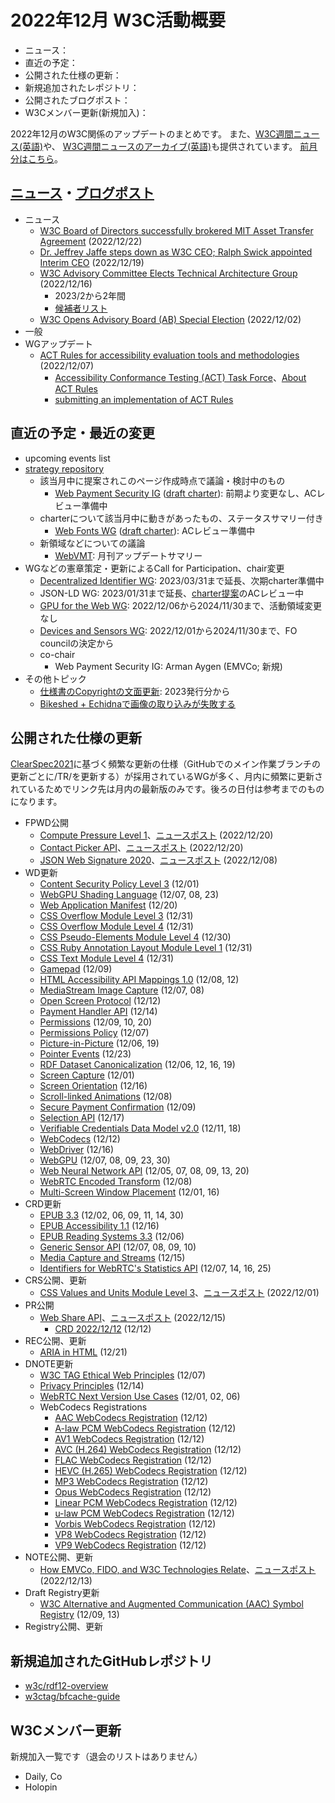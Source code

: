# 2022年12月 W3C活動概要

- ニュース：
- 直近の予定：
- 公開された仕様の更新：
- 新規追加されたレポジトリ：
- 公開されたブログポスト：
- W3Cメンバー更新(新規加入)：

2022年12月のW3C関係のアップデートのまとめです。
また、[W3C週間ニュース(英語)](https://www.w3.org/News/Public/)や、
[W3C週間ニュースのアーカイブ(英語)](https://lists.w3.org/Archives/Public/w3c-announce/2022OctDec/subject.html)も提供されています。
[前月分はこちら](202212.md)。

## [ニュース](https://www.w3.org/blog/news/)・[ブログポスト](https://www.w3.org/blog/)

* ニュース
  * [W3C Board of Directors successfully brokered MIT Asset Transfer Agreement](https://www.w3.org/blog/news/archives/9801) (2022/12/22)
  * [Dr. Jeffrey Jaffe steps down as W3C CEO; Ralph Swick appointed Interim CEO](https://www.w3.org/blog/news/archives/9776) (2022/12/19)
  * [W3C Advisory Committee Elects Technical Architecture Group](https://www.w3.org/blog/news/archives/9787) (2022/12/16)
    * 2023/2から2年間
    * [候補者リスト](https://www.w3.org/2022/11/15-tag-nominations.html)
  * [W3C Opens Advisory Board (AB) Special Election](https://www.w3.org/blog/news/archives/9756) (2022/12/02)
* 一般
* WGアップデート
  * [ACT Rules for accessibility evaluation tools and methodologies](https://www.w3.org/blog/news/archives/9764) (2022/12/07)
    * [Accessibility Conformance Testing (ACT) Task Force](https://www.w3.org/groups/tf/wcag-act)、[About ACT Rules](https://www.w3.org/WAI/standards-guidelines/act/rules/about/)
    * [submitting an implementation of ACT Rules](https://www.w3.org/WAI/standards-guidelines/act/report/submit/)

## 直近の予定・最近の変更

* upcoming events list
* [strategy repository](https://github.com/w3c/strategy/issues)
  * 該当月中に提案されこのページ作成時点で議論・検討中のもの
    * [Web Payment Security IG](https://github.com/w3c/strategy/issues/365) ([draft charter](https://www.w3.org/securepay/charter)): 前期より変更なし、ACレビュー準備中
  * charterについて該当月中に動きがあったもの、ステータスサマリー付き
    * [Web Fonts WG](https://github.com/w3c/strategy/issues/362) ([draft charter](https://w3c.github.io/charter-drafts/2022/webfonts-2022.html)): ACレビュー準備中
  * 新領域などについての議論
    * [WebVMT](https://github.com/w3c/strategy/issues/113): 月刊アップデートサマリー
* WGなどの憲章策定・更新によるCall for Participation、chair変更
  * [Decentralized Identifier WG](https://www.w3.org/2020/12/did-wg-charter.html): 2023/03/31まで延長、次期charter準備中
  * JSON-LD WG: 2023/01/31まで延長、[charter提案](https://www.w3.org/2022/11/proposed-json-wg-charter.html)のACレビュー中
  * [GPU for the Web WG](https://www.w3.org/2022/11/gpuweb-charter.html): 2022/12/06から2024/11/30まで、活動領域変更なし
  * [Devices and Sensors WG](https://www.w3.org/2022/11/das-wg-charter.html): 2022/12/01から2024/11/30まで、FO councilの決定から
  * co-chair
    * Web Payment Security IG: Arman Aygen (EMVCo; 新規)
* その他トピック
  * [仕様書のCopyrightの文面更新](https://lists.w3.org/Archives/Public/spec-prod/2022OctDec/0012.html): 2023発行分から
  * [Bikeshed + Echidnaで画像の取り込みが失敗する](https://lists.w3.org/Archives/Public/spec-prod/2022OctDec/0017.html)

## 公開された仕様の更新

[ClearSpec2021](https://github.com/w3c/tr-pages/blob/main/clearspec2021.md)に基づく頻繁な更新の仕様（GitHubでのメイン作業ブランチの更新ごとに/TR/を更新する）が採用されているWGが多く、月内に頻繁に更新されているためでリンク先は月内の最新版のみです。後ろの日付は参考までのものになります。

* FPWD公開
  * [Compute Pressure Level 1](https://www.w3.org/TR/2022/WD-compute-pressure-20221220/)、[ニュースポスト](https://www.w3.org/blog/news/archives/9799) (2022/12/20)
  * [Contact Picker API](https://www.w3.org/TR/2022/WD-contact-picker-1-20221220/)、[ニュースポスト](https://www.w3.org/blog/news/archives/9797) (2022/12/20)
  * [JSON Web Signature 2020](https://www.w3.org/TR/2022/WD-vc-jws-2020-20221208/)、[ニュースポスト](https://www.w3.org/blog/news/archives/9768) (2022/12/08)
* WD更新
  * [Content Security Policy Level 3](https://www.w3.org/TR/2022/WD-CSP3-20221201/) (12/01)
  * [WebGPU Shading Language](https://www.w3.org/TR/2022/WD-WGSL-20221223/) (12/07, 08, 23)
  * [Web Application Manifest](https://www.w3.org/TR/2022/WD-appmanifest-20221220/) (12/20)
  * [CSS Overflow Module Level 3](https://www.w3.org/TR/2022/WD-css-overflow-3-20221231/) (12/31)
  * [CSS Overflow Module Level 4](https://www.w3.org/TR/2022/WD-css-overflow-4-20221231/) (12/31)
  * [CSS Pseudo-Elements Module Level 4](https://www.w3.org/TR/2022/WD-css-pseudo-4-20221230/) (12/30)
  * [CSS Ruby Annotation Layout Module Level 1](https://www.w3.org/TR/2022/WD-css-ruby-1-20221231/) (12/31)
  * [CSS Text Module Level 4](https://www.w3.org/TR/2022/WD-css-text-4-20221231/) (12/31)
  * [Gamepad](https://www.w3.org/TR/2022/WD-gamepad-20221209/) (12/09)
  * [HTML Accessibility API Mappings 1.0](https://www.w3.org/TR/2022/WD-html-aam-1.0-20221212/) (12/08, 12)
  * [MediaStream Image Capture](https://www.w3.org/TR/2022/WD-image-capture-20221208/) (12/07, 08)
  * [Open Screen Protocol](https://www.w3.org/TR/2022/WD-openscreenprotocol-20221212/) (12/12)
  * [Payment Handler API](https://www.w3.org/TR/2022/WD-payment-handler-20221214/) (12/14)
  * [Permissions](https://www.w3.org/TR/2022/WD-permissions-20221220/) (12/09, 10, 20)
  * [Permissions Policy](https://www.w3.org/TR/2022/WD-permissions-policy-1-20221207/) (12/07)
  * [Picture-in-Picture](https://www.w3.org/TR/2022/WD-picture-in-picture-20221219/) (12/06, 19)
  * [Pointer Events](https://www.w3.org/TR/2022/WD-pointerevents3-20221223/) (12/23)
  * [RDF Dataset Canonicalization](https://www.w3.org/TR/2022/WD-rdf-canon-20221219/) (12/06, 12, 16, 19)
  * [Screen Capture](https://www.w3.org/TR/2022/WD-screen-capture-20221201/) (12/01)
  * [Screen Orientation](https://www.w3.org/TR/2022/WD-screen-orientation-20221216/) (12/16)
  * [Scroll-linked Animations](https://www.w3.org/TR/2022/WD-scroll-animations-1-20221208/) (12/08)
  * [Secure Payment Confirmation](https://www.w3.org/TR/2022/WD-secure-payment-confirmation-20221209/) (12/09)
  * [Selection API](https://www.w3.org/TR/2022/WD-selection-api-20221217/) (12/17)
  * [Verifiable Credentials Data Model v2.0](https://www.w3.org/TR/2022/WD-vc-data-model-2.0-20221218/) (12/11, 18)
  * [WebCodecs](https://www.w3.org/TR/2022/WD-webcodecs-20221212/) (12/12)
  * [WebDriver](https://www.w3.org/TR/2022/WD-webdriver2-20221216/) (12/16)
  * [WebGPU](https://www.w3.org/TR/2022/WD-webgpu-20221230/) (12/07, 08, 09, 23, 30)
  * [Web Neural Network API](https://www.w3.org/TR/2022/WD-webnn-20221220/) (12/05, 07, 08, 09, 13, 20)
  * [WebRTC Encoded Transform](https://www.w3.org/TR/2022/WD-webrtc-encoded-transform-20221208/) (12/08)
  * [Multi-Screen Window Placement](https://www.w3.org/TR/2022/WD-window-placement-20221216/) (12/01, 16)
* CRD更新
  * [EPUB 3.3](https://www.w3.org/TR/2022/CRD-epub-33-20221230/) (12/02, 06, 09, 11, 14, 30)
  * [EPUB Accessibility 1.1](https://www.w3.org/TR/2022/CRD-epub-a11y-11-20221216/) (12/16)
  * [EPUB Reading Systems 3.3](https://www.w3.org/TR/2022/CRD-epub-rs-33-20221206/) (12/06)
  * [Generic Sensor API](https://www.w3.org/TR/2022/CRD-generic-sensor-20221210/) (12/07, 08, 09, 10)
  * [Media Capture and Streams](https://www.w3.org/TR/2022/CRD-mediacapture-streams-20221215/) (12/15)
  * [Identifiers for WebRTC's Statistics API](https://www.w3.org/TR/2022/CRD-webrtc-stats-20221225/) (12/07, 14, 16, 25)
* CRS公開、更新
  * [CSS Values and Units Module Level 3](https://www.w3.org/TR/2022/CR-css-values-3-20221201/)、[ニュースポスト](https://www.w3.org/blog/news/archives/9759) (2022/12/01)
* PR公開
  * [Web Share API](https://www.w3.org/TR/2022/PR-web-share-20221215/)、[ニュースポスト](https://www.w3.org/blog/news/archives/9773) (2022/12/15)
    * [CRD 2022/12/12](https://www.w3.org/TR/2022/CRD-web-share-20221212/) (12/12)
* REC公開、更新
  * [ARIA in HTML](https://www.w3.org/TR/2022/REC-html-aria-20221221/) (12/21)
* DNOTE更新
  * [W3C TAG Ethical Web Principles](https://www.w3.org/TR/2022/DNOTE-ethical-web-principles-20221207/) (12/07)
  * [Privacy Principles](https://www.w3.org/TR/2022/DNOTE-privacy-principles-20221214/) (12/14)
  * [WebRTC Next Version Use Cases](https://www.w3.org/TR/2022/DNOTE-webrtc-nv-use-cases-20221206/) (12/01, 02, 06)
  * WebCodecs Registrations
    * [AAC WebCodecs Registration](https://www.w3.org/TR/2022/DNOTE-webcodecs-aac-codec-registration-20221212/) (12/12)
    * [A-law PCM WebCodecs Registration](https://www.w3.org/TR/2022/DNOTE-webcodecs-alaw-codec-registration-20221212/) (12/12)
    * [AV1 WebCodecs Registration](https://www.w3.org/TR/2022/DNOTE-webcodecs-av1-codec-registration-20221212/) (12/12)
    * [AVC (H.264) WebCodecs Registration](https://www.w3.org/TR/2022/DNOTE-webcodecs-avc-codec-registration-20221212/) (12/12)
    * [FLAC WebCodecs Registration](https://www.w3.org/TR/2022/DNOTE-webcodecs-flac-codec-registration-20221212/) (12/12)
    * [HEVC (H.265) WebCodecs Registration](https://www.w3.org/TR/2022/DNOTE-webcodecs-hevc-codec-registration-20221212/) (12/12)
    * [MP3 WebCodecs Registration](https://www.w3.org/TR/2022/DNOTE-webcodecs-mp3-codec-registration-20221212/) (12/12)
    * [Opus WebCodecs Registration](https://www.w3.org/TR/2022/DNOTE-webcodecs-opus-codec-registration-20221212/) (12/12)
    * [Linear PCM WebCodecs Registration](https://www.w3.org/TR/2022/DNOTE-webcodecs-pcm-codec-registration-20221212/) (12/12)
    * [u-law PCM WebCodecs Registration](https://www.w3.org/TR/2022/DNOTE-webcodecs-ulaw-codec-registration-20221212/) (12/12)
    * [Vorbis WebCodecs Registration](https://www.w3.org/TR/2022/DNOTE-webcodecs-vorbis-codec-registration-20221212/) (12/12)
    * [VP8 WebCodecs Registration](https://www.w3.org/TR/2022/DNOTE-webcodecs-vp8-codec-registration-20221212/) (12/12)
    * [VP9 WebCodecs Registration](https://www.w3.org/TR/2022/DNOTE-webcodecs-vp9-codec-registration-20221212/) (12/12)
* NOTE公開、更新
  * [How EMVCo, FIDO, and W3C Technologies Relate](https://www.w3.org/TR/2022/NOTE-htr-20221213/)、[ニュースポスト](https://www.w3.org/blog/news/archives/9770) (2022/12/13)
* Draft Registry更新
  * [W3C Alternative and Augmented Communication (AAC) Symbol Registry](https://www.w3.org/TR/2022/DRY-aac-registry-20221213/) (12/09, 13)
* Registry公開、更新

## 新規追加されたGitHubレポジトリ

* [w3c/rdf12-overview](https://github.com/w3c/rdf12-overview)
* [w3ctag/bfcache-guide](https://github.com/w3ctag/bfcache-guide)

## W3Cメンバー更新

新規加入一覧です（退会のリストはありません）

* Daily, Co
* Holopin